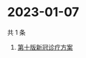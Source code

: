 # 2023-01-07

共 1 条

<!-- BEGIN ZHIHUSEARCH -->
<!-- 最后更新时间 Sat Jan 07 2023 08:35:20 GMT+0800 (China Standard Time) -->
1. [第十版新冠诊疗方案](https://www.zhihu.com/search?q=第十版新冠诊疗方案)
<!-- END ZHIHUSEARCH -->

